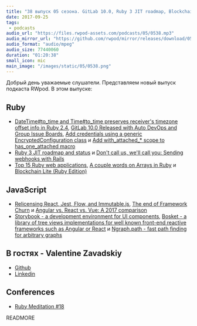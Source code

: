 ```yaml
---
title: "38 выпуск 05 сезона. GitLab 10.0, Ruby 3 JIT roadmap, Blockchain Lite, Relicensing React, Storybook, Bosket и прочее"
date: 2017-09-25
tags:
 - podcasts
audio_url: "https://files.rwpod-assets.com/podcasts/05/0538.mp3"
audio_mirror_url: "https://github.com/rwpod/mirror/releases/download/05.38/0538.mp3"
audio_format: "audio/mpeg"
audio_size: 77440060
duration: "01:20:38"
small_icon: mic
main_image: "/images/static/05/0538.png"
---
```


Добрый день уважаемые слушатели. Представляем новый выпуск подкаста RWpod. В этом выпуске:

## Ruby

 - [DateTime#to_time and Time#to_time preserves receiver's timezone offset info in Ruby 2.4](https://blog.bigbinary.com/2017/09/19/to-time-preserves-time-zone-info-in-ruby-2-4.html), [GitLab 10.0 Released with Auto DevOps and Group Issue Boards](https://about.gitlab.com/2017/09/22/gitlab-10-0-released/), [Add credentials using a generic EncryptedConfiguration class](https://github.com/rails/rails/pull/30067) и [Add with_attached_* scope to has_one_attached macro](https://github.com/rails/rails/pull/30629)
 - [Ruby 3 JIT roadmap and status](https://vmakarov.fedorapeople.org/VMakarov-RubyKaigi2017.pdf) и [Don't call us, we'll call you: Sending webhooks with Rails](https://benediktdeicke.com/2017/09/sending-webhooks-with-rails/)
 - [Top 15 Ruby web applications](http://handypixel.com/top-15-ruby-web-applications/), [A couple words on Arrays in Ruby](http://rubyblog.pro/2017/09/couple-words-on-arrays) и [Blockchain Lite (Ruby Edition)](https://github.com/openblockchains/blockchain.lite.rb)

## JavaScript

 - [Relicensing React, Jest, Flow, and Immutable.js](https://code.facebook.com/posts/300798627056246), [The end of Framework Churn](http://blog.ionic.io/the-end-of-framework-churn/) и [Angular vs. React vs. Vue: A 2017 comparison](https://medium.com/unicorn-supplies/angular-vs-react-vs-vue-a-2017-comparison-c5c52d620176)
 - [Storybook - a development environment for UI components](https://storybook.js.org/), [Bosket - a library of tree views implementations for well known front-end reactive frameworks such as Angular or React](https://elbywan.github.io/bosket/) и [Ngraph.path - fast path finding for arbitrary graphs](https://anvaka.github.io/ngraph.path.demo/)

## В гостях - Valentine Zavadskiy

 - [Github](https://github.com/Saicheg)
 - [Linkedin](https://www.linkedin.com/in/valentinzavadsky/)

## Conferences

 - [Ruby Meditation #18](http://www.rubymeditation.com/)

READMORE
